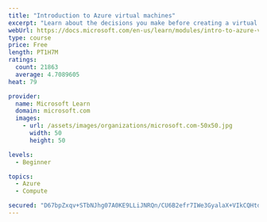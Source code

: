```yaml
---
title: "Introduction to Azure virtual machines"
excerpt: "Learn about the decisions you make before creating a virtual machine, the options to create and manage the VM, and the extensions and services you use to manage your VM."
webUrl: https://docs.microsoft.com/en-us/learn/modules/intro-to-azure-virtual-machines/
type: course
price: Free
length: PT1H7M
ratings:
  count: 21863
  average: 4.7089605
heat: 79

provider:
  name: Microsoft Learn
  domain: microsoft.com
  images:
    - url: /assets/images/organizations/microsoft.com-50x50.jpg
      width: 50
      height: 50

levels:
  - Beginner

topics:
  - Azure
  - Compute

secured: "D67bpZxqv+STbNJhg07A0KE9LLiJNRQn/CU6B2efr7IWe3GyalaX+VIkCQHtdS+xGwtyWJtPYJ1L6XrPoeZBYX0PLjZ14CvQ/paF5QFvl/FNSi2Dyz1CKaa5q5z3rkdzF/UAQSyuiC7p/VxCxN/aXO6n5iOj4o1AuwIJzh+zL4Fl5uP+7MVCx4ZLRMw6mjmgB5rel6i9Rj//6uWt5e5Il18PBwvzVRqlZWjdxGRLF68kCpGaF/qoljXxRF/FgiAKuRvMZcHLqDwEdisYWkPpp2hH//zhZQ87hXNfapw6uSWCDUi0AVlkSWVa/tn/KmvGSoaqP6YYQbexBuSgehkx5wq/Ly69pCI0Ijx/EiRJiFffKbo9/3KoiVykcU1cGabh7gnB6qHKZn/KwVLZrj3ia0uxM+IrcLiqTEPLJ/p4aSnrnPo41wGJ+bRxDB5oKGst;0afO6Esdd9ApHqe7qwyirg=="
---
```


